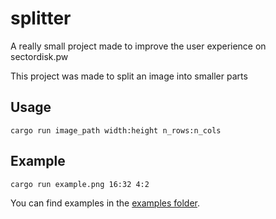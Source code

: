 # splitter

A really small project made to improve the user experience on sectordisk.pw

This project was made to split an image into smaller parts

## Usage

`cargo run image_path width:height n_rows:n_cols`

## Example
`cargo run example.png 16:32 4:2`

You can find examples in the [examples folder](./examples/).
